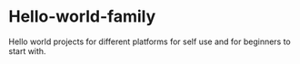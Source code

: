 # Hello-world-family
Hello world projects for different platforms for self use and for beginners to start with.


